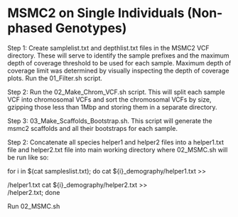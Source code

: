 # MSMC2 on Single Individuals (Non-phased Genotypes)

Step 1: Create samplelist.txt and depthlist.txt files in the MSMC2 VCF directory. These will serve to identify the 
sample prefixes and the maximum depth of coverage threshold to be used for each sample. Maximum depth of coverage 
limit was determined by visually inspecting the depth of coverage plots. Run the 01_Filter.sh script. 

Step 2: Run the 02_Make_Chrom_VCF.sh script. This will split each sample VCF into chromosomal VCFs and sort the 
chromosomal VCFs by size, gzipping those less than 1Mbp and storing them in a separate directory. 

Step 3: 03_Make_Scaffolds_Bootstrap.sh. This script will generate the msmc2 scaffolds and all their bootstraps for each sample.

Step 2: Concatenate all species helper1 and helper2 files into a helper1.txt file and helper2.txt file into main working directory where 02_MSMC.sh will be run like so: 

for i in $(cat sampleslist.txt); do 
  cat ${i}_demography/helper1.txt >> <main working directory>/helper1.txt
  cat ${i}_demography/helper2.txt >> <main working directory>/helper2.txt; done 

Run 02_MSMC.sh
